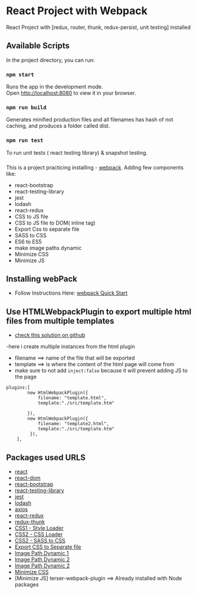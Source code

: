 # React Project with Webpack

React Project with [redux, router, thunk, redux-persist, unit testing] installed

## Available Scripts

In the project directory, you can run:

### `npm start`

Runs the app in the development mode.\
Open [http://localhost:8080](http://localhost:8080) to view it in your browser.

### `npm run build`

Generates minified production files and all filenames has hash of not caching, and produces a folder called dist.

### `npm run test`

To run unit tests ( react testing library) & snapshot testing.

###

This is a project practicing installing - [webpack](https://webpack.js.org/).
Adding few components like:

- react-bootstrap
- react-testing-library
- jest
- lodash
- react-redux
- CSS to JS file
- CSS to JS file to DOM( inline tag)
- Export Css to separate file
- SASS to CSS
- ES6 to ES5
- make image paths dynamic
- Minimize CSS
- Minimize JS

## Installing webPack

- Follow Instructions Here:
  [webpack Quick Start](https://webpack.js.org/guides/installation/)

## Use HTMLWebpackPlugin to export multiple html files from multiple templates

- [check this solution on github](https://github.com/jantimon/html-webpack-plugin/issues/218#issuecomment-183066602)

-here i create multiple instances from the html plugin

- filename ==> name of the file that will be exported
- template ==> is where the content of the html page will come from
- make sure to not add `inject:false` because it will prevent adding JS to the page

```
plugins:[
        new HtmlWebpackPlugin({
            filename: "template.html",
            template:"./src/template.htm"

        }),
        new HtmlWebpackPlugin({
            filename: "template2.html",
            template:"./src/template.htm"
         }),
    ],
```

## Packages used URLS

- [react](https://www.npmjs.com/package/react)
- [react-dom](https://www.npmjs.com/package/react-dom)
- [react-bootstrap](https://www.npmjs.com/package/react-bootstrap)
- [react-testing-library](https://www.npmjs.com/package/@testing-library/react)
- [jest](https://www.npmjs.com/package/jest)
- [lodash](https://www.npmjs.com/package/lodash)
- [axios](https://www.npmjs.com/package/axios)
- [react-redux](https://www.npmjs.com/package/react-redux)
- [redux-thunk](https://www.npmjs.com/package/redux-thunk)
- [CSS1 - Style Loader](https://webpack.js.org/loaders/style-loader/)
- [CSS2 - CSS Loader](https://webpack.js.org/loaders/css-loader/)
- [CSS2 - SASS to CSS](https://github.com/webpack-contrib/sass-loader)
- [Export CSS to Separate file](https://github.com/webpack-contrib/mini-css-extract-plugin)
- [Image Path Dynamic 1](https://github.com/webpack-contrib/html-loader)
- [Image Path Dynamic 2](https://webpack.js.org/loaders/file-loader/)
- [Image Path Dynamic 2](https://webpack.js.org/loaders/file-loader/)
- [Minimize CSS](https://github.com/NMFR/optimize-css-assets-webpack-plugin)
- [Minimize JS] terser-webpack-plugin ==> Already installed with Node packages
